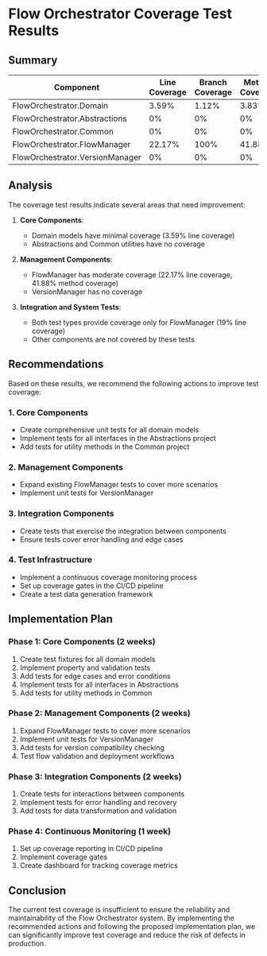 # Flow Orchestrator Coverage Test Results

## Summary

| Component | Line Coverage | Branch Coverage | Method Coverage |
|-----------|--------------|----------------|-----------------|
| FlowOrchestrator.Domain | 3.59% | 1.12% | 3.83% |
| FlowOrchestrator.Abstractions | 0% | 0% | 0% |
| FlowOrchestrator.Common | 0% | 0% | 0% |
| FlowOrchestrator.FlowManager | 22.17% | 100% | 41.88% |
| FlowOrchestrator.VersionManager | 0% | 0% | 0% |

## Analysis

The coverage test results indicate several areas that need improvement:

1. **Core Components**:
   - Domain models have minimal coverage (3.59% line coverage)
   - Abstractions and Common utilities have no coverage

2. **Management Components**:
   - FlowManager has moderate coverage (22.17% line coverage, 41.88% method coverage)
   - VersionManager has no coverage

3. **Integration and System Tests**:
   - Both test types provide coverage only for FlowManager (19% line coverage)
   - Other components are not covered by these tests

## Recommendations

Based on these results, we recommend the following actions to improve test coverage:

### 1. Core Components

- Create comprehensive unit tests for all domain models
- Implement tests for all interfaces in the Abstractions project
- Add tests for utility methods in the Common project

### 2. Management Components

- Expand existing FlowManager tests to cover more scenarios
- Implement unit tests for VersionManager

### 3. Integration Components

- Create tests that exercise the integration between components
- Ensure tests cover error handling and edge cases

### 4. Test Infrastructure

- Implement a continuous coverage monitoring process
- Set up coverage gates in the CI/CD pipeline
- Create a test data generation framework

## Implementation Plan

### Phase 1: Core Components (2 weeks)

1. Create test fixtures for all domain models
2. Implement property and validation tests
3. Add tests for edge cases and error conditions
4. Implement tests for all interfaces in Abstractions
5. Add tests for utility methods in Common

### Phase 2: Management Components (2 weeks)

1. Expand FlowManager tests to cover more scenarios
2. Implement unit tests for VersionManager
3. Add tests for version compatibility checking
4. Test flow validation and deployment workflows

### Phase 3: Integration Components (2 weeks)

1. Create tests for interactions between components
2. Implement tests for error handling and recovery
3. Add tests for data transformation and validation

### Phase 4: Continuous Monitoring (1 week)

1. Set up coverage reporting in CI/CD pipeline
2. Implement coverage gates
3. Create dashboard for tracking coverage metrics

## Conclusion

The current test coverage is insufficient to ensure the reliability and maintainability of the Flow Orchestrator system. By implementing the recommended actions and following the proposed implementation plan, we can significantly improve test coverage and reduce the risk of defects in production.
